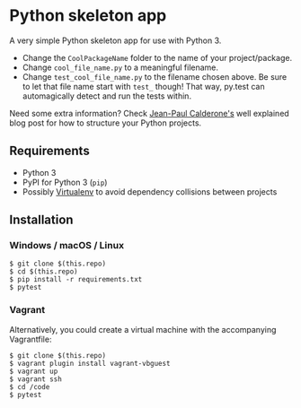 # Python skeleton app

A very simple Python skeleton app for use with Python 3.

- Change the `CoolPackageName` folder to the name of your project/package.
- Change `cool_file_name.py` to a meaningful filename.
- Change `test_cool_file_name.py` to the filename chosen above. Be sure to let that file name start with `test_` though! That way, py.test can automagically detect and run the tests within.

Need some extra information? Check [Jean-Paul Calderone's](http://as.ynchrono.us/2007/12/filesystem-structure-of-python-project_21.html) well explained blog post for how to structure your Python projects.

## Requirements

- Python 3
- PyPI for Python 3 (`pip`)
- Possibly [Virtualenv](https://virtualenv.pypa.io/en/stable/userguide/) to avoid dependency collisions between projects

## Installation

### Windows / macOS / Linux

```shell
$ git clone $(this.repo)
$ cd $(this.repo)
$ pip install -r requirements.txt
$ pytest
```

### Vagrant

Alternatively, you could create a virtual machine with the accompanying Vagrantfile:

```shell
$ git clone $(this.repo)
$ vagrant plugin install vagrant-vbguest
$ vagrant up
$ vagrant ssh
$ cd /code
$ pytest
```
